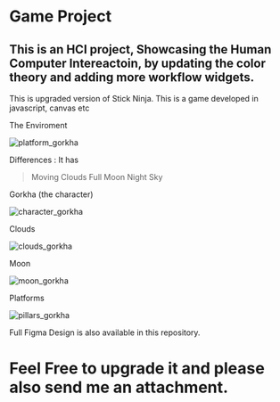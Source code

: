 # Game Project
## This is an HCI project, Showcasing the Human Computer Intereactoin, by updating the color theory and adding more workflow widgets.
This is upgraded version of Stick Ninja.
This is a game developed in javascript, canvas etc

 The Enviroment

 
![platform_gorkha](https://github.com/project-powerful/Game-Project/assets/89703453/1ccca3b8-7856-4bc7-85a3-656b5b699bcd)

Differences :
It has
> Moving Clouds
> Full Moon
> Night Sky

Gorkha (the character)


![character_gorkha](https://github.com/project-powerful/Game-Project/assets/89703453/b6071f7c-929c-46cd-92bb-01a562324050)

Clouds 


![clouds_gorkha](https://github.com/project-powerful/Game-Project/assets/89703453/b625ad86-18b7-4ab1-80e0-e65a0ec02332)

Moon


![moon_gorkha](https://github.com/project-powerful/Game-Project/assets/89703453/ce7fdb36-201f-45ef-9b60-ca8f74e148a4)

Platforms


![pillars_gorkha](https://github.com/project-powerful/Game-Project/assets/89703453/a0b43c13-9349-4538-9b7c-6d337b1e6c90)

Full Figma Design is also available in this repository. 

# Feel Free to upgrade it and please also send me an attachment.
